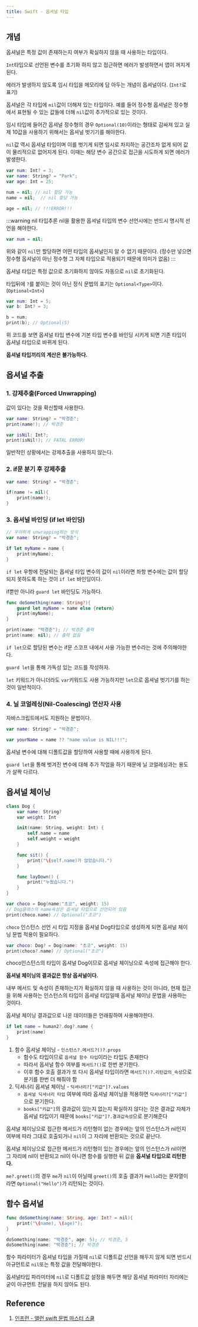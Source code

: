 ```yaml
---
title: Swift - 옵셔널 타입
---
```


## 개념

옵셔널은 특정 값이 존재하는지 여부가 확실하지 않을 때 사용하는 타입이다.

`Int`타입으로 선언된 변수를 초기화 하지 않고 접근하면 에러가 발생하면서 앱이 꺼지게 된다.

에러가 발생하지 않도록 임시 타입을 메모리에 담 아두는 개념이 옵셔널이다. (`Int?`로 표기)

옵셔널은 각 타입에 `nil`값이 더해져 있는 타입이다. 예를 들어 정수형 옵셔널은 정수형에서 표현될 수 있는 값들에 더해 `nil`값이 추가적으로 있는 것이다.

임시 타입에 들어간 옵셔널 정수형의 경우 `Optional(10)`이라는 형태로 감싸져 있고 실제 10값을 사용하기 위해서는 옵셔널 벗기기를 해야한다.

`nil`값 역시 옵셔널 타입이며 이를 벗기게 되면 임시로 차지하는 공간조차 없게 되어 값이 물리적으로 없어지게 된다. 이때는 해당 변수 공간으로 접근을 시도하게 되면 에러가 발생한다.

```swift
var num: Int? = 3;
var name: String? = "Park";
var age: Int = 25;

num = nil; // nil 할당 가능
name = nil;  // nil 할당 가능

age = nil; // !!!ERROR!!!
```

:::warning nil 타입추론
nil을 활용한 옵셔널 타입의 변수 선언시에는 반드시 명시적 선언을 해야한다.

```swift
var num = nil;
```

위와 같이 `nil`만 할당하면 어떤 타입의 옵셔널인지 알 수 없기 때문이다. (정수만 넣으면 정수형 옵셔널이 아닌 정수형 그 자체 타입으로 적용되기 때문에 의미가 없음)
:::

옵셔널 타입은 특정 값으로 초기화하지 않아도 자동으로 `nil`로 초기화된다.

타입뒤에 `?`를 붙이는 것이 아닌 정식 문법의 표기는 `Optional<Type>`이다. (`Optional<Int>`)

```swift
var num: Int = 5;
var b: Int? = 3;

b = num;
print(b); // Optional(5)
```

위 코드를 보면 옵셔널 타입 변수에 기본 타입 변수를 바인딩 시키게 되면 기존 타입이 옵셔널 타입으로 바뀌게 된다.

**옵셔널 타입끼리의 계산은 불가능하다.**

## 옵셔널 추출

### 1. 강제추출(Forced Unwrapping)

값이 있다는 것을 확신할때 사용한다.

```swift
var name: String? = "박경준";
print(name!); // 박경준

var isNil: Int?;
print(isNil!); // FATAL ERROR!
```

일반적인 상황에서는 강제추출을 사용하지 않는다.

### 2. if문 분기 후 강제추출

```swift
var name: String? = "박경준";

if(name != nil){
    print(name!);
}
```

### 3. 옵셔널 바인딩 (if let 바인딩)

```swift
// 우아하게 unwrapping하는 방식
var name: String? = "박경준";

if let myName = name {
    print(myName);
}
```

`if let` 우항에 전달되는 옵셔널 타입 변수의 값이 `nil`이라면 좌항 변수에는 값이 할당되지 못하도록 하는 것이 `if let` 바인딩이다.

if뿐만 아니라 `guard let` 바인딩도 가능하다.

```swift
func doSomething(name: String?){
    guard let myName = name else {return}
    print(myName);
}

print(name: "박경준"); // 박경준 출력
print(name: nil); // 출력 없음
```

`if let`으로 할당된 변수는 if문 스코프 내에서 사용 가능한 변수라는 것에 주의해야한다.

`guard let`을 통해 가독성 있는 코드를 작성하자.

`let` 키워드가 아니더라도 `var`키워드도 사용 가능하지만 `let`으로 옵셔널 벗기기를 하는 것이 일반적이다.

### 4. 닐 코얼레싱(Nil-Coalescing) 연산자 사용

자바스크립트에서도 지원하는 문법이다.

```swift
var name: String? = "박경준";

var yourName = name ?? "name value is NIL!!!";
```

옵셔널 변수에 대해 디폴트값을 할당하여 사용할 때에 사용하게 된다.

`guard let`을 통해 벗겨진 변수에 대해 추가 작업을 하기 때문에 닐 코얼레싱과는 용도가 살짝 다르다.

## 옵셔널 체이닝

```swift
class Dog {
    var name: String?
    var weight: Int

    init(name: String, weight: Int) {
        self.name = name
        self.weight = weight
    }

    func sit() {
        print("\(self.name)가 앉았습니다.")
    }

    func layDown() {
        print("누웠습니다.")
    }
}

var choco = Dog(name:"초코", weight: 15)
// Dog클래스의 name속성은 옵셔널 타입으로 선언되어 있음
print(choco.name) // Optional("초코")
```

`choco` 인스턴스 선언 시 타입 지정을 옵셔널 Dog타입으로 생성하게 되면 옵셔널 체이닝 문법 적용이 필요하다.

```swift
var choco: Dog? = Dog(name: "초코", weight: 15)
print(choco?.name) // Optional("초코")
```

choco인스턴스의 타입이 옵셔널 Dog이므로 옵셔널 체이닝으로 속성에 접근해야 한다.

**옵셔널 체이닝의 결과값은 항상 옵셔널이다.**

내부 메서드 및 속성이 존재하는지가 확실하지 않을 때 사용하는 것이 아니라, 현재 접근을 위해 사용하는 인스턴스의 타입이 옵셔널 타입일때 옵셔널 체이닝 문법을 사용하는 것이다.

옵셔널 체이닝 결과값으로 나온 데이터들은 언래핑하여 사용해야한다.

```swift
if let name = human2?.dog?.name {
    print(name)
}
```

1. 함수 옵셔널 체이닝 - `인스턴스?.메서드?()?.props`
    - 함수도 타입이므로 `옵셔널 함수 타입`이라는 타입도 존재한다
    - 따라서 옵셔널 함수 여부를 `메서드?()`로 한번 분기한다.
    - 이후 함수 호출 결과가 또 다시 옵셔널 타입이라면 `메서드?()?.리턴값의_속성`으로 분기를 한번 더 해줘야 함
2. 딕셔너리 옵셔널 체이닝 - `딕셔너리?["키값"]?.values`
    - `옵셔널 딕셔너리 타입` 여부에 따라 옵셔널 체이닝을 적용하면 `딕셔너리?["키값"]`으로 분기한다.
    - `books["키값"]`의 결과값이 있는지 없는지 확실하지 않다는 것은 결과값 자체가 옵셔널 타입이기 때문에 `books["키값"]?.결과값속성`으로 분기해준다

옵셔널 체이닝으로 접근한 메서드가 리턴형이 없는 경우에는 앞의 인스턴스가 nil인지 여부에 따라 그대로 호출되거나 `nil`이 그 자리에 반환되는 것으로 끝난다.

옵셔널 체이닝으로 접근한 메서드가 리턴형이 있는 경우에는 앞의 인스턴스가 nil이면 그 자리에 nil이 반환되고 nil이 아니면 함수를 실행한 뒤 값을 **옵셔널 타입으로 리턴한다.**

`me?.greet()`의 경우 `me`가 `nil`이 아닐때 `greet()`의 호출 결과가 `Hello`라는 문자열이라면 `Optional("Hello")`가 리턴되는 것이다.

## 함수 옵셔널

```swift
func doSomething(name: String, age: Int? = nil){
    print("\(name), \(age)");
}

doSomething(name: "박경준", age: 5); // 박경준, 5
doSomething(name: "박경준"); // 박경준
```

함수 파라미터가 옵셔널 타입을 가질때 `nil`로 디폴트값 선언을 해두지 않게 되면 반드시 아규먼트로 `nil`또는 특정 값을 전달해야한다.

옵셔널타입 파라미터에 `nil`로 디폴트값 설정을 해두면 해당 옵셔널 파라미터 자리에는 굳이 아규먼트 전달을 하지 않아도 된다.

## Reference

1. [인프런 - 앨런 swift 문법 마스터 스쿨](https://www.inflearn.com/course/%EC%8A%A4%EC%9C%84%ED%94%84%ED%8A%B8-%EB%AC%B8%EB%B2%95-%EB%A7%88%EC%8A%A4%ED%84%B0-%EC%8A%A4%EC%BF%A8/dashboard)

